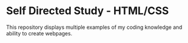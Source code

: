 # Self Directed Study - HTML/CSS
This repository displays multiple examples of my coding knowledge and ability to create webpages.
